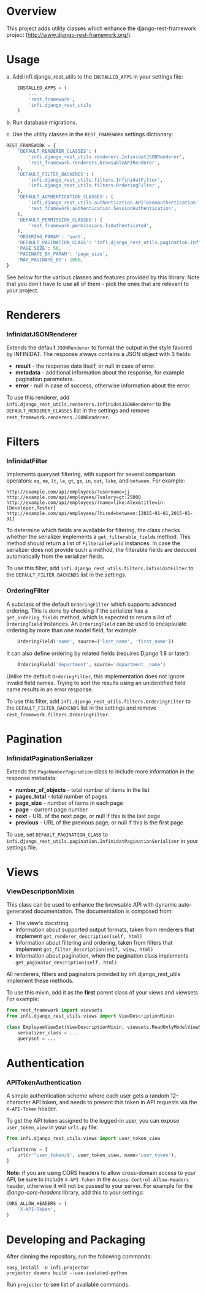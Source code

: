 Overview
========
This project adds utility classes which enhance the django-rest-framework project (http://www.django-rest-framework.org/).


Usage
=====
a. Add infi.django_rest_utils to the `INSTALLED_APPS` in your settings file:

```python
    INSTALLED_APPS = (
        ...
        'rest_framework',
        'infi.django_rest_utils'
    )
```

b. Run database migrations.

c. Use the utility classes in the `REST_FRAMEWORK` settings dictionary:

```python
REST_FRAMEWORK = {
    'DEFAULT_RENDERER_CLASSES': (
        'infi.django_rest_utils.renderers.InfinidatJSONRenderer',
        'rest_framework.renderers.BrowsableAPIRenderer',
    ),
    'DEFAULT_FILTER_BACKENDS': (
        'infi.django_rest_utils.filters.InfinidatFilter',
        'infi.django_rest_utils.filters.OrderingFilter',
    ),
    'DEFAULT_AUTHENTICATION_CLASSES': (
        'infi.django_rest_utils.authentication.APITokenAuthentication',
        'rest_framework.authentication.SessionAuthentication',
    ),
    'DEFAULT_PERMISSION_CLASSES': (
        'rest_framework.permissions.IsAuthenticated',
    ),
    'ORDERING_PARAM': 'sort',
    'DEFAULT_PAGINATION_CLASS': 'infi.django_rest_utils.pagination.InfinidatPaginationSerializer',
    'PAGE_SIZE': 50,
    'PAGINATE_BY_PARAM': 'page_size',
    'MAX_PAGINATE_BY': 1000,
}
```

See below for the various classes and features provided by this library. Note that you don't have to use all of them - pick the ones that are relevant to your project.

Renderers
=========
### InfinidatJSONRenderer
Extends the default `JSONRenderer` to format the output in the style favored by INFINIDAT.
The response always contains a JSON object with 3 fields:

* **result** - the response data itself, or null in case of error.
* **metadata** - additional information about the response, for example pagination parameters.
* **error** - null in case of success, otherwise information about the error.

To use this renderer, add `infi.django_rest_utils.renderers.InfinidatJSONRenderer` to the `DEFAULT_RENDERER_CLASSES`
list in the settings and remove `rest_framework.renderers.JSONRenderer`.

Filters
=======
### InfinidatFilter
Implements queryset filtering, with support for several comparison operators: `eq`, `ne`, `lt`, `le`, `gt`, `ge`, `in`,
`out`, `like`, and  `between`.
For example:

    http://example.com/api/employees/?username=jj
    http://example.com/api/employees/?salary=gt:25000
    http://example.com/api/employees/?name=like:Alex&title=in:[Developer,Tester]
    http://example.com/api/employees/?hired=between:[2015-01-01,2015-01-31]

To determine which fields are available for filtering, the class checks whether the serializer implements a
`get_filterable_fields` method. This method should return a list of `FilterableField` instances.
In case the serializer does not provide such a method, the filterable fields are deduced automatically from the serializer fields.

To use this filter, add `infi.django_rest_utils.filters.InfinidatFilter` to the `DEFAULT_FILTER_BACKENDS` list in the settings.

### OrderingFilter
A subclass of the default `OrderingFilter` which supports advanced ordering. This is done by checking if the serializer
has a `get_ordering_fields` method, which is expected to return a list of `OrderingField` instances. An `OrderingField`
can be used to encapsulate ordering by more than one model field, for example:

```python
    OrderingField('name', source=('last_name', 'first_name'))
```

It can also define ordering by related fields (requires Django 1.8 or later):

```python
    OrderingField('department', source='department__name')
```

Unlike the default `OrderingFilter`, this implementation does not ignore invalid field names. Trying to sort the results
using an unidentified field name results in an error response.

To use this filter, add `infi.django_rest_utils.filters.OrderingFilter` to the `DEFAULT_FILTER_BACKENDS` list in the
settings and remove `rest_framework.filters.OrderingFilter`.

Pagination
==========
### InfinidatPaginationSerializer
Extends the `PageNumberPagination` class to include more information in the response metadata:

* **number_of_objects** - total number of items in the list
* **pages_total** - total number of pages
* **page_size** - number of items in each page
* **page** - current page number
* **next** - URL of the next page, or null if this is the last page
* **previous** - URL of the previous page, or null if this is the first page

To use, set `DEFAULT_PAGINATION_CLASS` to `infi.django_rest_utils.pagination.InfinidatPaginationSerializer` in your settings file.

Views
=====
### ViewDescriptionMixin
This class can be used to enhance the browsable API with dynamic auto-generated documentation. The documentation is composed from:

* The view's docstring
* Information about supported output formats, taken from renderers that implement `get_renderer_description(self, html)`
* Information about filtering and ordering, taken from filters that implement `get_filter_description(self, view, html)`
* Information about pagination, when the pagination class implements `get_paginator_description(self, html)`

All renderers, filters and paginators provided by infi.django_rest_utils implement these methods.

To use this mixin, add it as the **first** parent class of your views and viewsets. For example:

```python
from rest_framework import viewsets
from infi.django_rest_utils.views import ViewDescriptionMixin

class EmployeeViewSet(ViewDescriptionMixin, viewsets.ReadOnlyModelViewSet):
    serializer_class = ...
    queryset = ...
```

Authentication
==============
### APITokenAuthentication

A simple authentication scheme where each user gets a random 12-character API token, and needs to present this token in API requests via the `X-API-Token` header.

To get the API token assigned to the logged-in user, you can expose `user_token_view` in your `urls.py` file:
```python
from infi.django_rest_utils.views import user_token_view

urlpatterns = [
    url(r'^user_token/$', user_token_view, name='user_token'),
]
```

**Note**: if you are using CORS headers to allow cross-domain access to your API, be sure to include `X-API-Token` in
the `Access-Control-Allow-Headers` header, otherwise it will not be passed to your server. For example for
the *django-cors-headers* library, add this to your settings:
```python
CORS_ALLOW_HEADERS = (
    'X-API-Token',
)
```

Developing and Packaging
========================
After cloning the repository, run the following commands:

    easy_install -U infi.projector
    projector devenv build --use-isolated-python

Run `projector` to see list of available commands.